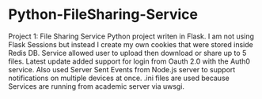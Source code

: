 # Python-FileSharing-Service
Project 1: File Sharing Service  Python project writen in Flask. I am not using Flask Sessions but instead I create my own cookies that were stored inside Redis DB. Service allowed user to upload then download or share up to 5 files. Latest update added support for login from Oauth 2.0 with the Auth0 service. Also used Server Sent Events from Node.js server to support notifications on multiple devices at once. .ini files are used because Services are running from academic server via uwsgi.

